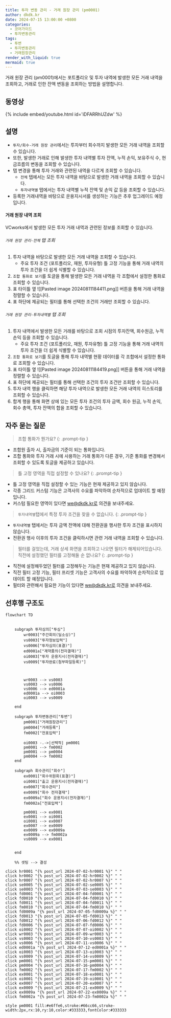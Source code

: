 ```yaml
---
title: 투자 변동 관리 - 거래 원장 관리 (pm0001)
author: dkdk.kr
date: 2024-07-15 13:00:00 +0800
categories:
  - 코어가이드
  - 투자변동관리
tags:
  - 투변
  - 투자변동관리
  - 거래원장관리
render_with_liquid: true
mermaid: true
---
```

거래 원장 관리 (pm0001)에서는 포트폴리오 및 투자 내역에 발생한 모든 거래 내역을 조회하고, 거래로 인한 잔액 변동을 조회하는 방법을 설명합니다.


## 동영상

{% include embed/youtube.html id='iDFARRhUZdw' %}

## 설명
- `투자/회수-거래 원장 관리`에서는 투자부터 회수까지 발생한 모든 거래 내역을 조회할 수 있습니다.
- 또한, 발생한 거래로 인해 발생한 투자 내역별 투자 잔액, 누적 손익, 보유주식 수, 현금흐름의 변동을 조회할 수 있습니다.
- 탭 변경을 통해 투자 거래와 관련된 내역을 다르게 조회할 수 있습니다.
	- `전체` 탭에서는 모든 투자 내역을 바탕으로 발생한 거래 내역을 조회할 수 있습니다.
	- `투자내역별` 탭에서는 투자 내역별 누적 잔액 및 손익 값 등을 조회할 수 있습니다.
- 등록한 거래내역을 바탕으로 운용지시서를 생성하는 기능은 추후 업그레이드 예정입니다.

#### 거래 원장 내역 조회

VCworks에서 발생한 모든 투자 거래 내역과 관련된 정보를 조회할 수 있습니다.

###### `거래 원장 관리-전체` 탭 조회
1. 투자 내역을 바탕으로 발생한 모든 거래 내역을 조회할 수 있습니다.
	- 주요 투자 조건 (포트폴리오, 재원, 투자유형) 틀 고정 기능을 통해 거래 내역의 투자 조건을 더 쉽게 식별할 수 있습니다.
2. `조합 통화로 보기`를 토글을 통해 발생한 모든 거래 내역을 각 조합에서 설정한 통화로 조회할 수 있습니다.
3. 표 타이틀 옆 ![[Pasted image 20240811184411.png]] 버튼을 통해 거래 내역을 정렬할 수 있습니다.
4. 표 하단에 제공되는 필터를 통해 선택한 조건의 거래만 조회할 수 있습니다.

###### `거래 원장 관리-투자내역별` 탭 조회
1. 투자 내역에서 발생한 모든 거래를 바탕으로 조회 시점의 투자잔액, 회수원금, 누적손익 등을 조회할 수 있습니다.
	- 주요 투자 조건 (포트폴리오, 재원, 투자유형) 틀 고정 기능을 통해 거래 내역의 투자 조건을 더 쉽게 식별할 수 있습니다.
2. `조합 통화로 보기`를 토글을 통해 투자 내역별 현황 데이터를 각 조합에서 설정한 통화로 조회할 수 있습니다.
3. 표 타이틀 옆 ![[Pasted image 20240811184419.png]] 버튼을 통해 거래 내역을 정렬할 수 있습니다.
4. 표 하단에 제공되는 필터를 통해 선택한 조건의 투자 조건만 조회할 수 있습니다.
5. 투자 내역 행을 클릭하면 해당 투자 내역으로 발생한 모든 거래 내역의 히스토리를 조회할 수 있습니다.
6. 합계 행을 통해 화면 상에 있는 모든 투자 조건의 투자 금액, 회수 원금, 누적 손익, 회수 총액, 투자 잔액의 합을 조회할 수 있습니다.

## 자주 묻는 질문

> 조합 통화가 뭔가요?
{: .prompt-tip }
- 조합원 출자 시, 출자금의 기준이 되는 통화입니다.
- 조합 통화와 투자 거래 시에 사용하는 거래 통화가 다른 경우, 기준 통화를 변경해서 조회할 수 있도록 토글을 제공하고 있습니다.

> 틀 고정 영역을 직접 설정할 수 있나요?
{: .prompt-tip }
- 틀 고정 영역을 직접 설정할 수 있는 기능은 현재 제공하고 있지 않습니다.
- 각종 그리드 커스텀 기능은 고객사의 수요를 파악하여 순차적으로 업데이트 할 예정입니다.
- 커스텀 필요한 영역이 있다면 we@dkdk.kr로 의견을 보내주세요.

> `투자내역별`탭에서 특정 투자 조건을 찾을 수 없습니다.
{: .prompt-tip }
- `투자내역별` 탭에서는 투자 금액 전액에 대해 전환권을 행사한 투자 조건을 표시하지 않습니다.
- 전환권 행사 이후의 투자 조건을 클릭하시면 관련 거래 내역을 조회할 수 있습니다.

> 필터를 걸었는데, 거래 상세 화면을 조회하고 나오면 필터가 해제되어있습니다. 직전에 설정했던 필터를 고정해둘 순 없나요?
{: .prompt-tip }
- 직전에 설정해두었던 필터를 고정해두는 기능은 현재 제공하고 있지 않습니다.
- 직전 필터 고정 기능, 필터 프리셋 기능은 고객사의 수요를 파악하여 순차적으로 업데이트 할 예정입니다.
- 필터와 관련해서 필요한 기능이 있다면 we@dkdk.kr로 의견을 보내주세요.

## 선후행 구조도

```mermaid
flowchart TD


    subgraph 투자심의["투심"]
        wr0003["주간회의(딜소싱)"]
        vs0003["투자정보입력"]
        vs0006["투자심의(표결)"]
        ed0001a["계약품의(전자결재)"]
        oi0003["투자 운용지시(전자결재)"]
        vs0009["투자완료(첨부파일등록)"]

        
        
        wr0003 --> vs0003
        vs0003 --> vs0006
        vs0006 --> ed0001a
        ed0001a --> oi0003
        oi0003 --> vs0009

    end

    subgraph 투자변동관리["투변"]
        pm0001["거래원장관리"]
        pm0004["거래등록"]
        fm0002["전표입력"]

        oi0003 -.->|선택적| pm0001
        pm0001 --> fm0002
        pm0001 --> pm0004
        pm0004 --> fm0002
    end

    subgraph 회수관리["회수"]
        ex0001["회수위원회(표결)"]
        oi0001["출고 운용지시(전자결재)"]
        ex0007["회수관리"]
        ex0009["회수 전자결재"]
        ex0009a["회수 운용지시(전자결재)"]
        fm0002a["전표입력"]

        pm0001 --> ex0001
        ex0001 --> oi0001
        oi0001 --> ex0007
        ex0007 --> ex0009
        ex0009 --> ex0009a
        ex0009a --> fm0002a
        vs0009 --> ex0001


    end

    %% 셋팅 --> 결성
    
click hr0001 "{% post_url 2024-07-02-hr0001 %}" " "
click hr0002 "{% post_url 2024-07-02-hr0002 %}" " "
click hr0007 "{% post_url 2024-07-02-hr0007 %}" " "
click se0005 "{% post_url 2024-07-02-se0005 %}" " "
click se0003 "{% post_url 2024-07-03-se0003 %}" " "
click fd0001 "{% post_url 2024-07-04-fd0001 %}" " "
click fd0010 "{% post_url 2024-07-04-fd0010 %}" " "
click fd0011 "{% post_url 2024-07-04-fd0011 %}" " "
click fm0010 "{% post_url 2024-07-04-fm0010 %}" " "
click fd0009a "{% post_url 2024-07-05-fd0009a %}" " "
click fd0013 "{% post_url 2024-07-05-fd0013 %}" " "
click fd0012 "{% post_url 2024-07-06-fd0012 %}" " "
click fd0006 "{% post_url 2024-07-07-fd0006 %}" " "
click oi0002 "{% post_url 2024-07-07-oi0002 %}" " "
click wr0003 "{% post_url 2024-07-09-wr0003 %}" " "
click vs0003 "{% post_url 2024-07-10-vs0003 %}" " "
click vs0006 "{% post_url 2024-07-11-vs0006 %}" " "
click ed0001a "{% post_url 2024-07-12-ed0001a %}" " "
click oi0003 "{% post_url 2024-07-13-oi0003 %}" " "
click vs0009 "{% post_url 2024-07-14-vs0009 %}" " "
click pm0001 "{% post_url 2024-07-15-pm0001 %}" " "
click pm0004 "{% post_url 2024-07-16-pm0004 %}" " "
click fm0002 "{% post_url 2024-07-17-fm0002 %}" " "
click ex0001 "{% post_url 2024-07-18-ex0001 %}" " "
click oi0001 "{% post_url 2024-07-19-oi0001 %}" " "
click ex0007 "{% post_url 2024-07-20-ex0007 %}" " "
click ex0009 "{% post_url 2024-07-21-ex0009 %}" " "
click ex0009a "{% post_url 2024-07-22-ex0009a %}" " "
click fm0002a "{% post_url 2024-07-23-fm0002a %}" " "

style pm0001 fill:#e6ffe6,stroke:#66cc66,stroke-width:2px,rx:10,ry:10,color:#333333,fontColor:#333333

```
